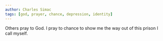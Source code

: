 ```yaml
---
author: Charles Simac
tags: [god, prayer, chance, depression, identity]
---
```

Others pray to God. I pray to chance to show me the way out of this prison I call myself.